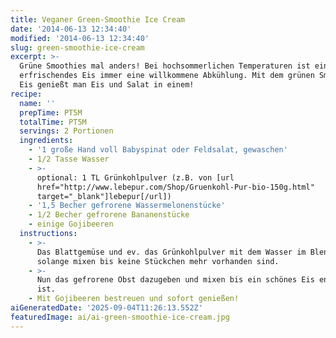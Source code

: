 ```yaml
---
title: Veganer Green-Smoothie Ice Cream
date: '2014-06-13 12:34:40'
modified: '2014-06-13 12:34:40'
slug: green-smoothie-ice-cream
excerpt: >-
  Grüne Smoothies mal anders! Bei hochsommerlichen Temperaturen ist ein
  erfrischendes Eis immer eine willkommene Abkühlung. Mit dem grünen Smoothie
  Eis genießt man Eis und Salat in einem!
recipe:
  name: ''
  prepTime: PT5M
  totalTime: PT5M
  servings: 2 Portionen
  ingredients:
    - '1 große Hand voll Babyspinat oder Feldsalat, gewaschen'
    - 1/2 Tasse Wasser
    - >-
      optional: 1 TL Grünkohlpulver (z.B. von [url
      href="http://www.lebepur.com/Shop/Gruenkohl-Pur-bio-150g.html"
      target="_blank"]lebepur[/url])
    - '1,5 Becher gefrorene Wassermelonenstücke'
    - 1/2 Becher gefrorene Bananenstücke
    - einige Gojibeeren
  instructions:
    - >-
      Das Blattgemüse und ev. das Grünkohlpulver mit dem Wasser im Blender
      solange mixen bis keine Stückchen mehr vorhanden sind.
    - >-
      Nun das gefrorene Obst dazugeben und mixen bis ein schönes Eis entstanden
      ist.
    - Mit Gojibeeren bestreuen und sofort genießen!
aiGeneratedDate: '2025-09-04T11:26:13.552Z'
featuredImage: ai/ai-green-smoothie-ice-cream.jpg
---
```


